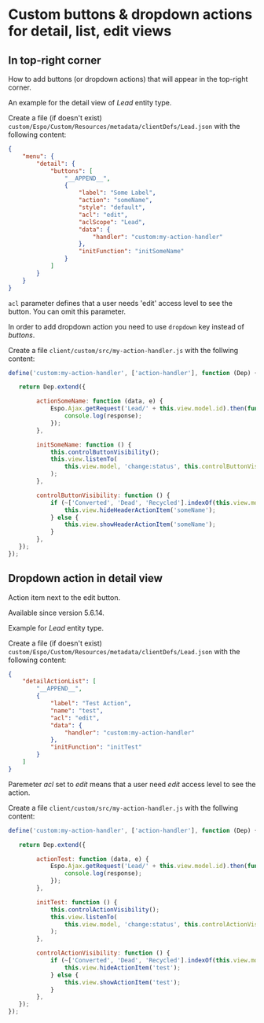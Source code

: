 # Custom buttons & dropdown actions for detail, list, edit views

## In top-right corner

How to add buttons (or dropdown actions) that will appear in the top-right corner.

An example for the detail view of *Lead* entity type.

Create a file (if doesn't exist) `custom/Espo/Custom/Resources/metadata/clientDefs/Lead.json` with the following content:

```json
{
    "menu": {
        "detail": {
            "buttons": [
                "__APPEND__",
                {
                    "label": "Some Label",
                    "action": "someName",
                    "style": "default",
                    "acl": "edit",
                    "aclScope": "Lead",
                    "data": {
                        "handler": "custom:my-action-handler"
                    },
                    "initFunction": "initSomeName"
                }
            ]
        }
    }
}
```

`acl` parameter defines that a user needs 'edit' access level to see the button. You can omit this parameter.

In order to add dropdown action you need to use `dropdown` key instead of *buttons*.

Create a file `client/custom/src/my-action-handler.js` with the follwing content:

```js
define('custom:my-action-handler', ['action-handler'], function (Dep) {

   return Dep.extend({

        actionSomeName: function (data, e) {
            Espo.Ajax.getRequest('Lead/' + this.view.model.id).then(function (response) {
                console.log(response);
            });
        },

        initSomeName: function () {
            this.controlButtonVisibility();
            this.view.listenTo(
                this.view.model, 'change:status', this.controlButtonVisibility.bind(this)
            );
        },

        controlButtonVisibility: function () {
            if (~['Converted', 'Dead', 'Recycled'].indexOf(this.view.model.get('status'))) {
                this.view.hideHeaderActionItem('someName');
            } else {
                this.view.showHeaderActionItem('someName');
            }
        },
   });
});
```

## Dropdown action in detail view 

Action item next to the edit button.

Available since version 5.6.14.

Example for *Lead* entity type.

Create a file (if doesn't exist) `custom/Espo/Custom/Resources/metadata/clientDefs/Lead.json` with the following content:

```json
{
    "detailActionList": [
        "__APPEND__",
        {
            "label": "Test Action",
            "name": "test",
            "acl": "edit",
            "data": {
                "handler": "custom:my-action-handler"
            },
            "initFunction": "initTest"
        }
    ]
}
```

Paremeter *acl* set to *edit* means that a user need *edit* access level to see the action.


Create a file `client/custom/src/my-action-handler.js` with the follwing content:

```js
define('custom:my-action-handler', ['action-handler'], function (Dep) {

   return Dep.extend({

        actionTest: function (data, e) {
            Espo.Ajax.getRequest('Lead/' + this.view.model.id).then(function (response) {
                console.log(response);
            });
        },

        initTest: function () {
            this.controlActionVisibility();
            this.view.listenTo(
                this.view.model, 'change:status', this.controlActionVisibility.bind(this)
            );
        },

        controlActionVisibility: function () {
            if (~['Converted', 'Dead', 'Recycled'].indexOf(this.view.model.get('status'))) {
                this.view.hideActionItem('test');
            } else {
                this.view.showActionItem('test');
            }
        },
   });
});
```
